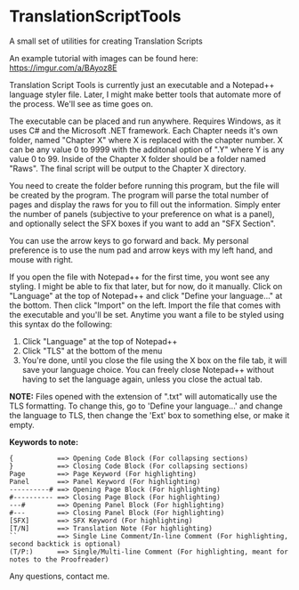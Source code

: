 # TranslationScriptTools
A small set of utilities for creating Translation Scripts

An example tutorial with images can be found here: https://imgur.com/a/BAyoz8E

Translation Script Tools is currently just an executable and a Notepad++ language styler file.
Later, I might make better tools that automate more of the process. We'll see as time goes on.

The executable can be placed and run anywhere. Requires Windows, as it uses C# and the Microsoft .NET framework.
Each Chapter needs it's own folder, named "Chapter X" where X is replaced with the chapter number.
X can be any value 0 to 9999 with the additonal option of ".Y" where Y is any value 0 to 99.
Inside of the Chapter X folder should be a folder named "Raws". The final script will be output to the Chapter X directory.

You need to create the folder before running this program, but the file will be created by the program.
The program will parse the total number of pages and display the raws for you to fill out the information.
Simply enter the number of panels (subjective to your preference on what is a panel), and optionally select the SFX boxes if you want to add an "SFX Section".

You can use the arrow keys to go forward and back. My personal preference is to use the num pad and arrow keys with my left hand, and mouse with right.

If you open the file with Notepad++ for the first time, you wont see any styling. I might be able to fix that later, but for now, do it manually.
Click on "Language" at the top of Notepad++ and click "Define your language..." at the bottom. Then click "Import" on the left.
Import the file that comes with the executable and you'll be set. Anytime you want a file to be styled using this syntax do the following:

1. Click "Language" at the top of Notepad++
2. Click "TLS" at the bottom of the menu
3. You're done, until you close the file using the X box on the file tab, it will save your language choice.
You can freely close Notepad++ without having to set the language again, unless you close the actual tab.

**NOTE:** Files opened with the extension of ".txt" will automatically use the TLS formatting. To change this, go to 'Define your language...' and change the language to TLS, then change the 'Ext' box to something else, or make it empty.

**Keywords to note:**
```
{           ==> Opening Code Block (For collapsing sections)
}           ==> Closing Code Block (For collapsing sections)
Page        ==> Page Keyword (For highlighting)
Panel       ==> Panel Keyword (For highlighting)
----------# ==> Opening Page Block (For highlighting)
#---------- ==> Closing Page Block (For highlighting)
---#        ==> Opening Panel Block (For highlighting)
#---        ==> Closing Panel Block (For highlighting)
[SFX]       ==> SFX Keyword (For highlighting)
[T/N]       ==> Translation Note (For highlighting)
``          ==> Single Line Comment/In-line Comment (For highlighting, second backtick is optional)
(T/P:)      ==> Single/Multi-line Comment (For highlighting, meant for notes to the Proofreader)
```
Any questions, contact me.